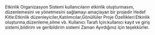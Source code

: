 Etkinlik Organizasyon Sistemi kullanıcıların etkinlik oluşturmasını, düzenlemesini ve yönetmesini sağlamayı amaçlayan bir projedir
Hedef Kitle:Etkinlik düzenleyiciler,Katılımcılar,Gönüllüler
Proje Özellikleri:Etkinlik oluşturma,düzenleme,silme vb.
Kullanıcı Tarafı İçin:kullanıcı kayıt ve giriş sistemi,bildirim ve geribildirim sistemi
Zaman Ayırdığınız için teşekkürler.
